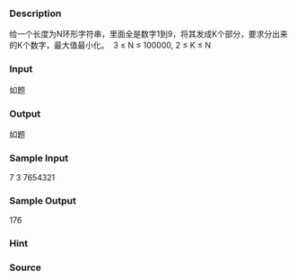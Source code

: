 
### Description
给一个长度为N环形字符串，里面全是数字1到9，将其发成K个部分，要求分出来的K个数字，最大值最小化。 
3 ≤ N ≤ 100000, 2 ≤ K ≤ N


### Input
如题

### Output
如题

### Sample Input
7 3 
7654321
### Sample Output
176
### Hint

### Source

